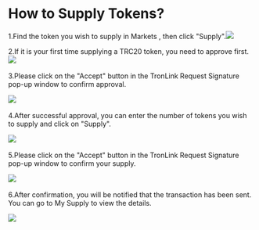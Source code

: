 # How to Supply Tokens?

1.Find the token you wish to supply in Markets , then click "Supply".![](https://1563500775-files.gitbook.io/\~/files/v0/b/gitbook-x-prod.appspot.com/o/spaces%2Fh6Axvojd2SCz7Alg2EYP%2Fuploads%2F4pTo2UwJqBOaY7GIZLUP%2F%E5%9B%BE%E7%89%87.png?alt=media\&token=cb532b5d-3c33-45be-860f-10b7d15b9fc9)​

2.If it is your first time supplying a TRC20 token, you need to approve first.![](https://1563500775-files.gitbook.io/\~/files/v0/b/gitbook-x-prod.appspot.com/o/spaces%2Fh6Axvojd2SCz7Alg2EYP%2Fuploads%2FIcSk5UkKuu9C7fFPkxb6%2F%E5%9B%BE%E7%89%87.png?alt=media\&token=517ff02c-e9bb-4750-8bc6-23feee29c271)​

3.Please click on the "Accept" button in the TronLink Request Signature pop-up window to confirm approval.

![](https://1563500775-files.gitbook.io/\~/files/v0/b/gitbook-x-prod.appspot.com/o/spaces%2Fh6Axvojd2SCz7Alg2EYP%2Fuploads%2Fm1ROd7nZOWP9fRwjdCxU%2F%E5%9B%BE%E7%89%87.png?alt=media\&token=60483201-f219-4cb0-89ca-55e6e76be12f)​

4.After successful approval, you can enter the number of tokens you wish to supply and click on "Supply".

![](https://1563500775-files.gitbook.io/\~/files/v0/b/gitbook-x-prod.appspot.com/o/spaces%2Fh6Axvojd2SCz7Alg2EYP%2Fuploads%2Fd0lrUlK9lINAzCjYjdig%2F%E5%9B%BE%E7%89%87.png?alt=media\&token=10ca164e-b8b5-4d9b-a8f9-4de1416e2fb1)​

5.Please click on the "Accept" button in the TronLink Request Signature pop-up window to confirm your supply.

![](https://1563500775-files.gitbook.io/\~/files/v0/b/gitbook-x-prod.appspot.com/o/spaces%2Fh6Axvojd2SCz7Alg2EYP%2Fuploads%2FxmfWSFKpaEXfZ9hCeO1M%2F%E5%9B%BE%E7%89%87.png?alt=media\&token=5ae3f4f4-7468-4891-92bd-c3f77d46a578)​

6.After confirmation, you will be notified that the transaction has been sent. You can go to My Supply to view the details.

​![](https://1563500775-files.gitbook.io/\~/files/v0/b/gitbook-x-prod.appspot.com/o/spaces%2Fh6Axvojd2SCz7Alg2EYP%2Fuploads%2F7PjQqOe987LnlHqygyE8%2F%E5%9B%BE%E7%89%87.png?alt=media\&token=8191f07c-bcb2-4a28-9f50-a5fd7dad4ff8)​
